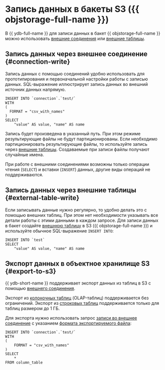 # Запись данных в бакеты S3 ({{ objstorage-full-name }})

В {{ ydb-full-name }} для записи данных в бакет {{ objstorage-full-name }} можно использовать [внешние соединения](#connection-write) или [внешние таблицы](#external-table-write).

## Запись данных через внешнее соединение {#connection-write}

Запись данных с помощью соединений удобно использовать для прототипирования и первоначальной настройки работы с записью данных. SQL-выражение иллюстрирует запись данных во внешний источник данных напрямую.

```yql
INSERT INTO `connection`.`test/`
WITH
(
  FORMAT = "csv_with_names"
)
SELECT
    "value" AS value, "name" AS name
```

Запись будет произведена в указанный путь. При этом режиме результирующие файлы не будут партиционированы. Если необходимо партиционировать результирующие файлы, то используйте запись через [внешние таблицы](#external-table-write). Создаваемые при записи файлы получают случайные имена.

При работе с внешними соединениями возможны только операции чтения (`SELECT`) и вставки (`INSERT`) данных, другие виды операций не поддерживаются.

## Запись данных через внешние таблицы {#external-table-write}

Если записывать данные нужно регулярно, то удобно делать это с помощью внешних таблиц. При этом нет необходимости указывать все детали работы с этими данными в каждом запросе. Для записи данных в бакет создайте [внешнюю таблицу](external_table.md) в S3 ({{ objstorage-full-name }}) и используйте обычное SQL-выражение `INSERT INTO`:

```yql
INSERT INTO `test`
SELECT
    "value" AS value, "name" AS name
```

## Экспорт данных в объектное хранилище S3 {#export-to-s3}

{{ ydb-short-name }} поддерживает экспорт данных из таблиц в S3 с помощью [внешнего соединения](../../datamodel/external_data_source.md).

Экспорт из [колоночных таблиц](../../datamodel/table.md#column-oriented-tables) (OLAP-таблиц) поддерживается без ограничений. Экспорт из [строковых таблиц](../../datamodel/table.md#row-oriented-tables) поддерживается только для таблиц размером до 1 ГБ.

Для экспорта нужно использовать запрос [записи во внешнее соединение](#connection-write) с указанием [формата экспортируемого файла](./formats.md):

```yql
INSERT INTO `connection`.`test/`
WITH
(
    FORMAT = "csv_with_names"
)
SELECT
    *
FROM column_table
```

